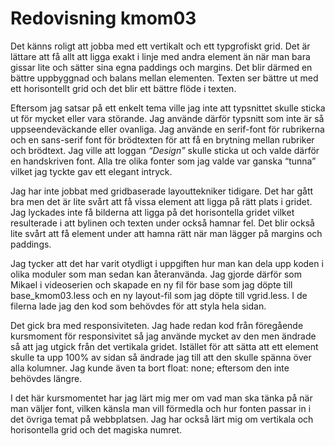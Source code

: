 ---
---
Redovisning kmom03
=========================

Det känns roligt att jobba med ett vertikalt och ett typgrofiskt grid. Det är lättare att få allt att ligga exakt i linje med andra element än när man bara gissar lite och sätter sina egna paddings och margins. Det blir därmed en bättre uppbyggnad och balans mellan elementen. Texten ser bättre ut med ett horisontellt grid och det blir ett bättre flöde i texten.

Eftersom jag satsar på ett enkelt tema ville jag inte att typsnittet skulle sticka ut för mycket eller vara störande. Jag använde därför typsnitt som inte är så uppseendeväckande eller ovanliga. Jag använde en serif-font för rubrikerna och en sans-serif font för brödtexten för att få en brytning mellan rubriker och brödtext. Jag ville att loggan *“Design”* skulle sticka ut och valde därför en handskriven font. Alla tre olika fonter som jag valde var ganska “tunna” vilket jag tyckte gav ett elegant intryck.

Jag har inte jobbat med gridbaserade layouttekniker tidigare. Det har gått bra men det är lite svårt att få vissa element att ligga på rätt plats i gridet. Jag lyckades inte få bilderna att ligga på det horisontella gridet vilket resulterade i att bylinen och texten under också hamnar fel. Det blir också lite svårt att få element under att hamna rätt när man lägger på margins och paddings.

Jag tycker att det har varit otydligt i uppgiften hur man kan dela upp koden i olika moduler som man sedan kan återanvända. Jag gjorde därför som Mikael i videoserien och skapade en ny fil för base som jag döpte till base_kmom03.less och en ny layout-fil som jag döpte till vgrid.less. I de filerna lade jag den kod som behövdes för att styla hela sidan.

Det gick bra med responsiviteten. Jag hade redan kod från föregående kursmoment för responsivitet så jag använde mycket av den men ändrade så att jag utgick från det vertikala gridet. Istället för att sätta att ett element skulle ta upp 100% av sidan så ändrade jag till att den skulle spänna över alla kolumner. Jag kunde även ta bort float: none; eftersom den inte behövdes längre.

I det här kursmomentet har jag lärt mig mer om vad man ska tänka på när man väljer font, vilken känsla man vill förmedla och hur fonten passar in i det övriga temat på webbplatsen. Jag har också lärt mig om vertikala och horisontella grid och det magiska numret.
